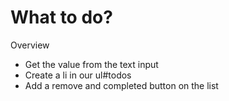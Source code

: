 # What to do?

Overview
- Get the value from the text input
- Create a li in our ul#todos
- Add a remove and completed button on the list
